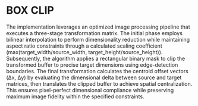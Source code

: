 # BOX CLIP
The implementation leverages an optimized image processing pipeline that executes a three-stage transformation matrix. The initial phase employs bilinear interpolation to perform dimensionality reduction while maintaining aspect ratio constraints through a calculated scaling coefficient (max(target_width/source_width, target_height/source_height)). Subsequently, the algorithm applies a rectangular binary mask to clip the transformed buffer to precise target dimensions using edge-detection boundaries. The final transformation calculates the centroid offset vectors (Δx, Δy) by evaluating the dimensional delta between source and target matrices, then translates the clipped buffer to achieve spatial centralization. This ensures pixel-perfect dimensional compliance while preserving maximum image fidelity within the specified constraints.
